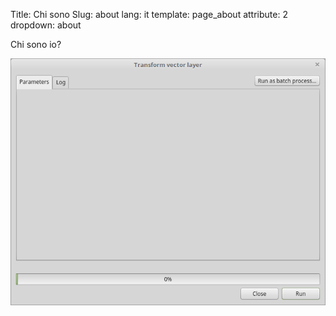 Title: Chi sono
Slug: about
lang: it
template: page_about
attribute: 2
dropdown: about


Chi sono io?

![Alt Text](/images/site/Ui_Saga.png)
